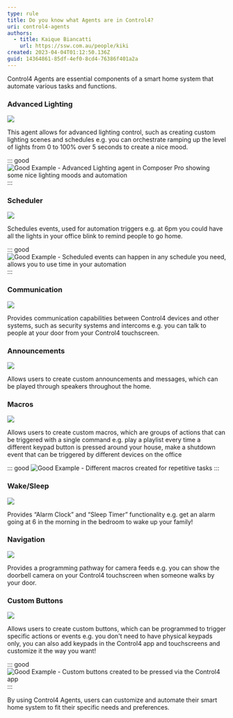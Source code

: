 ```yaml
---
type: rule
title: Do you know what Agents are in Control4?
uri: control4-agents
authors:
  - title: Kaique Biancatti
    url: https://ssw.com.au/people/kiki
created: 2023-04-04T01:12:50.136Z
guid: 14364861-85df-4ef0-8cd4-76386f401a2a
---
```

Control4 Agents are essential components of a smart home system that automate various tasks and functions.             

<!--endintro-->

### Advanced Lighting

![](advanced.jpg)

This agent allows for advanced lighting control, such as creating custom lighting scenes and schedules e.g. you can orchestrate ramping up the level of lights from 0 to 100% over 5 seconds to create a nice mood.

::: good
![Good Example - Advanced Lighting agent in Composer Pro showing some nice lighting moods and automation](advancedlighting.jpg)
:::

### Scheduler

![](scheduler.jpg)

Schedules events, used for automation triggers e.g. at 6pm you could have all the lights in your office blink to remind people to go home.

::: good
![Good Example - Scheduled events can happen in any schedule you need, allows you to use time in your automation](schedulerss.jpg)
:::

### Communication

![](comms.jpg)

Provides communication capabilities between Control4 devices and other systems, such as security systems and intercoms e.g. you can talk to people at your door from your Control4 touchscreen.

### Announcements

![](announc.jpg)

Allows users to create custom announcements and messages, which can be played through speakers throughout the home.

### Macros

![](macro.jpg)

Allows users to create custom macros, which are groups of actions that can be triggered with a single command e.g. play a playlist every time a different keypad button is pressed around your house, make a shutdown event that can be triggered by different devices on the office

::: good
![Good Example - Different macros created for repetitive tasks](macrosss.jpg)
:::

### Wake/Sleep

![](wakeslee.jpg)

Provides “Alarm Clock” and “Sleep Timer” functionality e.g. get an alarm going at 6 in the morning in the bedroom to wake up your family!

### Navigation

![](navi.jpg)

Provides a programming pathway for camera feeds e.g. you can show the doorbell camera on your Control4 touchscreen when someone walks by your door.

### Custom Buttons

![](custom.jpg)

Allows users to create custom buttons, which can be programmed to trigger specific actions or events e.g. you don't need to have physical keypads only, you can also add keypads in the Control4 app and touchscreens and customize it the way you want!

::: good
![Good Example - Custom buttons created to be pressed via the Control4 app](custombuttonsss.jpg)
:::

By using Control4 Agents, users can customize and automate their smart home system to fit their specific needs and preferences.
